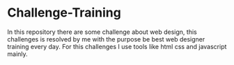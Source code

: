 # Challenge-Training
In this repository there are some challenge about web design, this challenges is resolved by me with the purpose be best web designer training every day. For this challenges I use tools like html css and javascript mainly.
